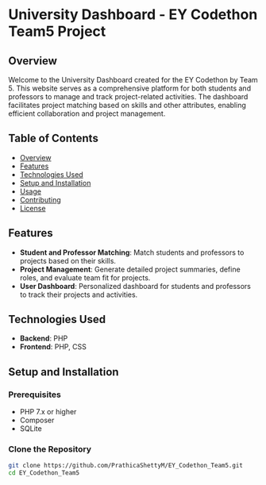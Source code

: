 # University Dashboard - EY Codethon Team5 Project

## Overview

Welcome to the University Dashboard created for the EY Codethon by Team 5. This website serves as a comprehensive platform for both students and professors to manage and track project-related activities. The dashboard facilitates project matching based on skills and other attributes, enabling efficient collaboration and project management.

## Table of Contents

- [Overview](#overview)
- [Features](#features)
- [Technologies Used](#technologies-used)
- [Setup and Installation](#setup-and-installation)
- [Usage](#usage)
- [Contributing](#contributing)
- [License](#license)

## Features

- **Student and Professor Matching**: Match students and professors to projects based on their skills.
- **Project Management**: Generate detailed project summaries, define roles, and evaluate team fit for projects.
- **User Dashboard**: Personalized dashboard for students and professors to track their projects and activities.

## Technologies Used

- **Backend**: PHP
- **Frontend**: PHP, CSS

## Setup and Installation

### Prerequisites

- PHP 7.x or higher
- Composer
- SQLite

### Clone the Repository

```bash
git clone https://github.com/PrathicaShettyM/EY_Codethon_Team5.git
cd EY_Codethon_Team5
